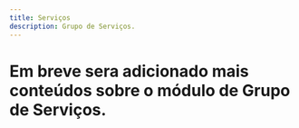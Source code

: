 ```yaml
---
title: Serviços
description: Grupo de Serviços.
---
```


 # Em breve sera adicionado mais conteúdos sobre o módulo de Grupo de Serviços.